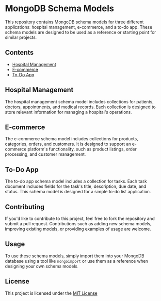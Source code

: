 # MongoDB Schema Models

This repository contains MongoDB schema models for three different applications: hospital management, e-commerce, and a to-do app. These schema models are designed to be used as a reference or starting point for similar projects.

## Contents

- [Hospital Management](#hospital-management)
- [E-commerce](#e-commerce)
- [To-Do App](#to-do-app)

## Hospital Management

The hospital management schema model includes collections for patients, doctors, appointments, and medical records. Each collection is designed to store relevant information for managing a hospital's operations.

## E-commerce

The e-commerce schema model includes collections for products, categories, orders, and customers. It is designed to support an e-commerce platform's functionality, such as product listings, order processing, and customer management.

## To-Do App

The to-do app schema model includes a collection for tasks. Each task document includes fields for the task's title, description, due date, and status. This schema model is designed for a simple to-do list application.

## Contributing 

If you'd like to contribute to this project, feel free to fork the repository and submit a pull request. Contributions such as adding new schema models, improving existing models, or providing examples of usage are welcome.

## Usage

To use these schema models, simply import them into your MongoDB database using a tool like `mongoimport` or use them as a reference when designing your own schema models.

## License

This project is licensed under the [MIT License](LICENSE)
